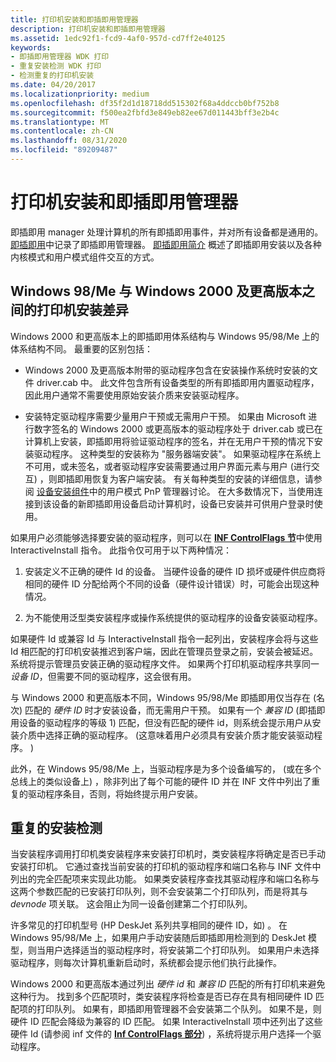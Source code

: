 ```yaml
---
title: 打印机安装和即插即用管理器
description: 打印机安装和即插即用管理器
ms.assetid: 1edc92f1-fcd9-4af0-957d-cd7ff2e40125
keywords:
- 即插即用管理器 WDK 打印
- 重复安装检测 WDK 打印
- 检测重复的打印机安装
ms.date: 04/20/2017
ms.localizationpriority: medium
ms.openlocfilehash: df35f2d1d18718dd515302f68a4ddccb0bf752b8
ms.sourcegitcommit: f500ea2fbfd3e849eb82ee67d011443bff3e2b4c
ms.translationtype: MT
ms.contentlocale: zh-CN
ms.lasthandoff: 08/31/2020
ms.locfileid: "89209487"
---
```

# <a name="printer-installation-and-the-plug-and-play-manager"></a>打印机安装和即插即用管理器

即插即用 manager 处理计算机的所有即插即用事件，并对所有设备都是通用的。 [即插即用](../kernel/introduction-to-plug-and-play.md)中记录了即插即用管理器。 [即插即用简介](../kernel/introduction-to-plug-and-play.md) 概述了即插即用安装以及各种内核模式和用户模式组件交互的方式。

## <a name="printer-installation-differences-between-windows-98me-and-windows-2000-and-later"></a>Windows 98/Me 与 Windows 2000 及更高版本之间的打印机安装差异

Windows 2000 和更高版本上的即插即用体系结构与 Windows 95/98/Me 上的体系结构不同。 最重要的区别包括：

- Windows 2000 及更高版本附带的驱动程序包含在安装操作系统时安装的文件 driver.cab 中。 此文件包含所有设备类型的所有即插即用内置驱动程序，因此用户通常不需要使用原始安装介质来安装驱动程序。

- 安装特定驱动程序需要少量用户干预或无需用户干预。 如果由 Microsoft 进行数字签名的 Windows 2000 或更高版本的驱动程序处于 driver.cab 或已在计算机上安装，即插即用将验证驱动程序的签名，并在无用户干预的情况下安装驱动程序。 这种类型的安装称为 "服务器端安装"。 如果驱动程序在系统上不可用，或未签名，或者驱动程序安装需要通过用户界面元素与用户 (进行交互) ，则即插即用恢复为客户端安装。 有关每种类型的安装的详细信息，请参阅 [设备安装组件](/previous-versions/ff541277(v=vs.85))中的用户模式 PnP 管理器讨论。 在大多数情况下，当使用连接到该设备的新即插即用设备启动计算机时，设备已安装并可供用户登录时使用。

如果用户必须能够选择要安装的驱动程序，则可以在 [**INF ControlFlags 节**](../install/inf-controlflags-section.md)中使用 InteractiveInstall 指令。 此指令仅可用于以下两种情况：

1. 安装定义不正确的硬件 Id 的设备。 当硬件设备的硬件 ID 损坏或硬件供应商将相同的硬件 ID 分配给两个不同的设备（硬件设计错误）时，可能会出现这种情况。

1. 为不能使用泛型类安装程序或操作系统提供的驱动程序的设备安装驱动程序。

如果硬件 Id 或兼容 Id 与 InteractiveInstall 指令一起列出，安装程序会将与这些 Id 相匹配的打印机安装推迟到客户端，因此在管理员登录之前，安装会被延迟。 系统将提示管理员安装正确的驱动程序文件。 如果两个打印机驱动程序共享同一 *设备 ID*，但需要不同的驱动程序，这会很有用。

与 Windows 2000 和更高版本不同，Windows 95/98/Me 即插即用仅当存在 (名次) 匹配的 *硬件 ID* 时才安装设备，而无需用户干预。 如果有一个 *兼容 ID* (即插即用设备的驱动程序的等级 1) 匹配，但没有匹配的硬件 id，则系统会提示用户从安装介质中选择正确的驱动程序。  (这意味着用户必须具有安装介质才能安装驱动程序。 ) 

此外，在 Windows 95/98/Me 上，当驱动程序是为多个设备编写的， (或在多个总线上的类似设备上) ，除非列出了每个可能的硬件 ID 并在 INF 文件中列出了重复的驱动程序条目，否则，将始终提示用户安装。

## <a name="duplicate-installation-detection"></a>重复的安装检测

当安装程序调用打印机类安装程序来安装打印机时，类安装程序将确定是否已手动安装打印机。 它通过查找当前安装的打印机的驱动程序和端口名称与 INF 文件中列出的完全匹配项来实现此功能。 如果类安装程序查找其驱动程序和端口名称与这两个参数匹配的已安装打印队列，则不会安装第二个打印队列，而是将其与 *devnode* 项关联。 这会阻止为同一设备创建第二个打印队列。

许多常见的打印机型号 (HP DeskJet 系列共享相同的硬件 ID，如) 。 在 Windows 95/98/Me 上，如果用户手动安装随后即插即用检测到的 DeskJet 模型，则当用户选择适当的驱动程序时，将安装第二个打印队列。 如果用户未选择驱动程序，则每次计算机重新启动时，系统都会提示他们执行此操作。

Windows 2000 和更高版本通过列出 *硬件 id* 和 *兼容 ID* 匹配的所有打印机来避免这种行为。 找到多个匹配项时，类安装程序将检查是否已存在具有相同硬件 ID 匹配项的打印队列。 如果有，即插即用管理器不会安装第二个队列。 如果不是，则硬件 ID 匹配会降级为兼容的 ID 匹配。 如果 InteractiveInstall 项中还列出了这些硬件 Id (请参阅 inf 文件的 [**Inf ControlFlags 部分**](../install/inf-controlflags-section.md)) ，系统将提示用户选择一个驱动程序。